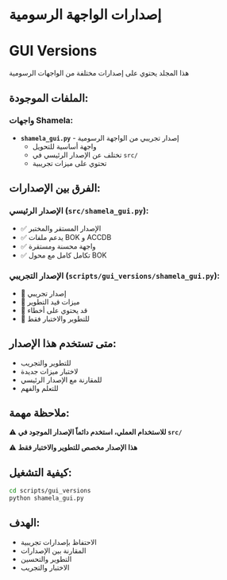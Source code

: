 # إصدارات الواجهة الرسومية
# GUI Versions

هذا المجلد يحتوي على إصدارات مختلفة من الواجهات الرسومية

## الملفات الموجودة:

### واجهات Shamela:
- **`shamela_gui.py`** - إصدار تجريبي من الواجهة الرسومية
  - واجهة أساسية للتحويل
  - تختلف عن الإصدار الرئيسي في `src/`
  - تحتوي على ميزات تجريبية

## الفرق بين الإصدارات:

### الإصدار الرئيسي (`src/shamela_gui.py`):
- ✅ الإصدار المستقر والمختبر
- ✅ يدعم ملفات BOK و ACCDB
- ✅ واجهة محسنة ومستقرة
- ✅ تكامل كامل مع محول BOK

### الإصدار التجريبي (`scripts/gui_versions/shamela_gui.py`):
- 🧪 إصدار تجريبي
- 🧪 ميزات قيد التطوير
- 🧪 قد يحتوي على أخطاء
- 🧪 للتطوير والاختبار فقط

## متى تستخدم هذا الإصدار:
- للتطوير والتجريب
- لاختبار ميزات جديدة
- للمقارنة مع الإصدار الرئيسي
- للتعلم والفهم

## ملاحظة مهمة:
⚠️ **للاستخدام العملي، استخدم دائماً الإصدار الموجود في `src/`**

⚠️ **هذا الإصدار مخصص للتطوير والاختبار فقط**

## كيفية التشغيل:
```bash
cd scripts/gui_versions
python shamela_gui.py
```

## الهدف:
- الاحتفاظ بإصدارات تجريبية
- المقارنة بين الإصدارات
- التطوير والتحسين
- الاختبار والتجريب
